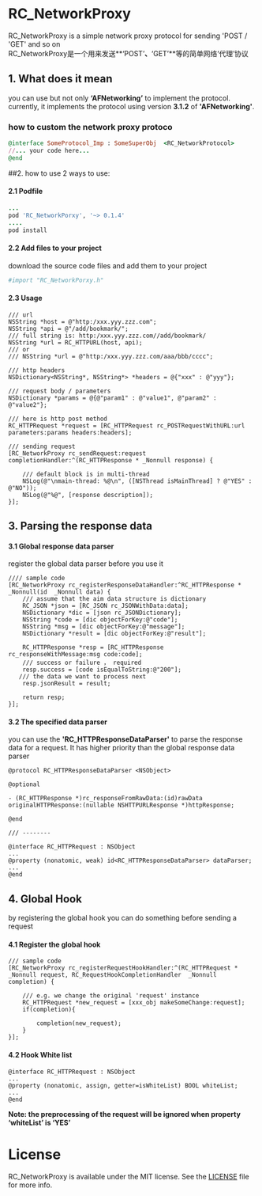 # RC_NetworkProxy
RC_NetworkProxy is a simple network proxy protocol for sending 'POST / 'GET' and so on
\
RC_NetworkProxy是一个用来发送**‘POST’**、**‘GET’**等的简单网络‘代理’协议

## 1. What does it mean

you can use but not only **‘AFNetworking’** to implement the protocol. currently, it implements the protocol using version **3.1.2** of **'AFNetworking'**.

### how to custom the network proxy protoco 
```ruby
@interface SomeProtocol_Imp : SomeSuperObj  <RC_NetworkProtocol>
//... your code here...
@end
```

##2. how to use
2 ways to use:
#### 2.1 Podfile
```ruby
...
pod 'RC_NetworkPorxy', '~> 0.1.4'
....
pod install
```
#### 2.2 Add files to your project
download the source code files and add them to your project
```ruby
#import "RC_NetworkPorxy.h"
```
#### 2.3 Usage
```objc
/// url
NSString *host = @"http:/xxx.yyy.zzz.com";
NSString *api = @"/add/bookmark/";
/// full string is: http:/xxx.yyy.zzz.com//add/bookmark/
NSString *url = RC_HTTPURL(host, api);
/// or
/// NSString *url = @"http:/xxx.yyy.zzz.com/aaa/bbb/cccc";

/// http headers
NSDictionary<NSString*, NSString*> *headers = @{"xxx" : @"yyy"};

/// request body / parameters
NSDictionary *params = @{@"param1" : @"value1", @"param2" : @"value2"};

/// here is http post method
RC_HTTPRequest *request = [RC_HTTPRequest rc_POSTRequestWithURL:url parameters:params headers:headers];

/// sending request
[RC_NetworkProxy rc_sendRequest:request completionHandler:^(RC_HTTPResponse * _Nonnull response) {
    
    /// default block is in multi-thread
    NSLog(@"\nmain-thread: %@\n", ([NSThread isMainThread] ? @"YES" : @"NO"));
    NSLog(@"%@", [response description]);
}];
```
## 3. Parsing the response data
#### 3.1 Global response data parser
register the global data parser before you use it
```objc
//// sample code
[RC_NetworkProxy rc_registerResponseDataHandler:^RC_HTTPResponse * _Nonnull(id  _Nonnull data) {
    /// assume that the aim data structure is dictionary
    RC_JSON *json = [RC_JSON rc_JSONWithData:data];
    NSDictionary *dic = [json rc_JSONDictionary];
    NSString *code = [dic objectForKey:@"code"];
    NSString *msg = [dic objectForKey:@"message"];
    NSDictionary *result = [dic objectForKey:@"result"];

    RC_HTTPResponse *resp = [RC_HTTPResponse rc_responseWithMessage:msg code:code];
    /// success or failure ， required
    resp.success = [code isEqualToString:@"200"];
   /// the data we want to process next
    resp.jsonResult = result;

    return resp;
}];
```
#### 3.2 The specified data parser
you can use the **'RC_HTTPResponseDataParser'** to parse the response data for a request. It has higher priority than the global response data parser

```objc
@protocol RC_HTTPResponseDataParser <NSObject>

@optional

- (RC_HTTPResponse *)rc_responseFromRawData:(id)rawData originalHTTPResponse:(nullable NSHTTPURLResponse *)httpResponse;

@end

/// --------

@interface RC_HTTPRequest : NSObject
...
@property (nonatomic, weak) id<RC_HTTPResponseDataParser> dataParser;
...
@end
```
## 4. Global Hook
by registering the global hook you can do something before sending a request

#### 4.1 Register the global hook
```objc
/// sample code
[RC_NetworkProxy rc_registerRequestHookHandler:^(RC_HTTPRequest * _Nonnull request, RC_RequestHookCompletionHandler  _Nonnull completion) {

    /// e.g. we change the original 'request' instance
    RC_HTTPRequest *new_request = [xxx_obj makeSomeChange:request];
    if(completion){

        completion(new_request);
    }
}];
```
#### 4.2 Hook White list
```objc
@interface RC_HTTPRequest : NSObject
...
@property (nonatomic, assign, getter=isWhiteList) BOOL whiteList;
...
@end
```
**Note: the preprocessing of the request will be ignored when property ‘whiteList’ is ‘YES’**

# License
RC_NetworkProxy is available under the MIT license. See the [LICENSE](https://github.com/Hymn-RoyCHANG/RC_NetworkProxy/blob/master/LICENSE) file for more info.
